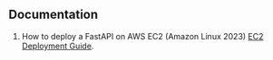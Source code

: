 
## Documentation

1. How to deploy a FastAPI on AWS EC2 (Amazon Linux 2023) [EC2 Deployment Guide](EC2_DEPLOYMENT.md).

